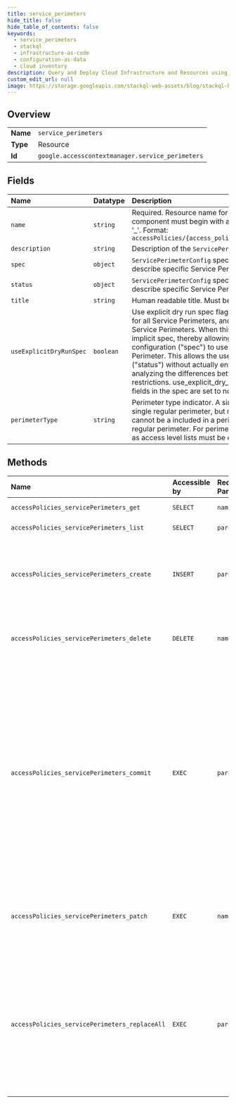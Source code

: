 ```yaml
---
title: service_perimeters
hide_title: false
hide_table_of_contents: false
keywords:
  - service_perimeters
  - stackql
  - infrastructure-as-code
  - configuration-as-data
  - cloud inventory
description: Query and Deploy Cloud Infrastructure and Resources using SQL
custom_edit_url: null
image: https://storage.googleapis.com/stackql-web-assets/blog/stackql-blog-post-featured-image.png
---
```

  
    

## Overview
<table><tbody>
<tr><td><b>Name</b></td><td><code>service_perimeters</code></td></tr>
<tr><td><b>Type</b></td><td>Resource</td></tr>
<tr><td><b>Id</b></td><td><code>google.accesscontextmanager.service_perimeters</code></td></tr>
</tbody></table>

## Fields
| Name | Datatype | Description |
|:-----|:---------|:------------|
| `name` | `string` | Required. Resource name for the ServicePerimeter. The `short_name` component must begin with a letter and only include alphanumeric and '_'. Format: `accessPolicies/{access_policy}/servicePerimeters/{service_perimeter}` |
| `description` | `string` | Description of the `ServicePerimeter` and its use. Does not affect behavior. |
| `spec` | `object` | `ServicePerimeterConfig` specifies a set of Google Cloud resources that describe specific Service Perimeter configuration. |
| `status` | `object` | `ServicePerimeterConfig` specifies a set of Google Cloud resources that describe specific Service Perimeter configuration. |
| `title` | `string` | Human readable title. Must be unique within the Policy. |
| `useExplicitDryRunSpec` | `boolean` | Use explicit dry run spec flag. Ordinarily, a dry-run spec implicitly exists for all Service Perimeters, and that spec is identical to the status for those Service Perimeters. When this flag is set, it inhibits the generation of the implicit spec, thereby allowing the user to explicitly provide a configuration ("spec") to use in a dry-run version of the Service Perimeter. This allows the user to test changes to the enforced config ("status") without actually enforcing them. This testing is done through analyzing the differences between currently enforced and suggested restrictions. use_explicit_dry_run_spec must bet set to True if any of the fields in the spec are set to non-default values. |
| `perimeterType` | `string` | Perimeter type indicator. A single project is allowed to be a member of single regular perimeter, but multiple service perimeter bridges. A project cannot be a included in a perimeter bridge without being included in regular perimeter. For perimeter bridges, the restricted service list as well as access level lists must be empty. |
## Methods
| Name | Accessible by | Required Params | Description |
|:-----|:--------------|:----------------|:------------|
| `accessPolicies_servicePerimeters_get` | `SELECT` | `name` | Gets a service perimeter based on the resource name. |
| `accessPolicies_servicePerimeters_list` | `SELECT` | `parent` | Lists all service perimeters for an access policy. |
| `accessPolicies_servicePerimeters_create` | `INSERT` | `parent` | Creates a service perimeter. The long-running operation from this RPC has a successful status after the service perimeter propagates to long-lasting storage. If a service perimeter contains errors, an error response is returned for the first error encountered. |
| `accessPolicies_servicePerimeters_delete` | `DELETE` | `name` | Deletes a service perimeter based on the resource name. The long-running operation from this RPC has a successful status after the service perimeter is removed from long-lasting storage. |
| `accessPolicies_servicePerimeters_commit` | `EXEC` | `parent` | Commits the dry-run specification for all the service perimeters in an access policy. A commit operation on a service perimeter involves copying its `spec` field to the `status` field of the service perimeter. Only service perimeters with `use_explicit_dry_run_spec` field set to true are affected by a commit operation. The long-running operation from this RPC has a successful status after the dry-run specifications for all the service perimeters have been committed. If a commit fails, it causes the long-running operation to return an error response and the entire commit operation is cancelled. When successful, the Operation.response field contains CommitServicePerimetersResponse. The `dry_run` and the `spec` fields are cleared after a successful commit operation. |
| `accessPolicies_servicePerimeters_patch` | `EXEC` | `name` | Updates a service perimeter. The long-running operation from this RPC has a successful status after the service perimeter propagates to long-lasting storage. If a service perimeter contains errors, an error response is returned for the first error encountered. |
| `accessPolicies_servicePerimeters_replaceAll` | `EXEC` | `parent` | Replace all existing service perimeters in an access policy with the service perimeters provided. This is done atomically. The long-running operation from this RPC has a successful status after all replacements propagate to long-lasting storage. Replacements containing errors result in an error response for the first error encountered. Upon an error, replacement are cancelled and existing service perimeters are not affected. The Operation.response field contains ReplaceServicePerimetersResponse. |
